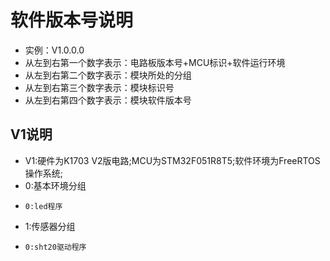 # 软件版本号说明
* 实例：V1.0.0.0
* 从左到右第一个数字表示：电路板版本号+MCU标识+软件运行环境
* 从左到右第二个数字表示：模块所处的分组
* 从左到右第三个数字表示：模块标识号
* 从左到右第四个数字表示：模块软件版本号

## V1说明
* V1:硬件为K1703 V2版电路;MCU为STM32F051R8T5;软件环境为FreeRTOS操作系统;
*   0:基本环境分组
*     0:led程序
*   1:传感器分组
*     0:sht20驱动程序
